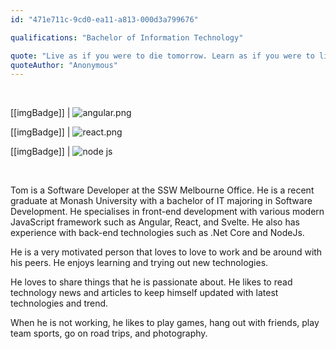 ```yaml
---
id: "471e711c-9cd0-ea11-a813-000d3a799676"

qualifications: "Bachelor of Information Technology"

quote: "Live as if you were to die tomorrow. Learn as if you were to live forever."
quoteAuthor: "Anonymous"
---
```


<br/>

[[imgBadge]]
| ![angular.png](../badges/Developer-angular.png)

[[imgBadge]]
| ![react.png](../badges/Developer-react.png)

[[imgBadge]]
| ![node js](../badges/Developer-node-js.png)

<br/>

Tom is a Software Developer at the SSW Melbourne Office. He is a recent graduate at Monash University with a bachelor of IT majoring in Software Development. He specialises in front-end development with various modern JavaScript framework such as Angular, React, and Svelte. He also has experience with back-end technologies such as .Net Core and NodeJs.

He is a very motivated person that loves to love to work and be around with his peers. He enjoys learning and trying out new technologies.

He loves to share things that he is passionate about. He likes to read technology news and articles to keep himself updated with latest technologies and trend.

When he is not working, he likes to play games, hang out with friends, play team sports, go on road trips, and photography.
